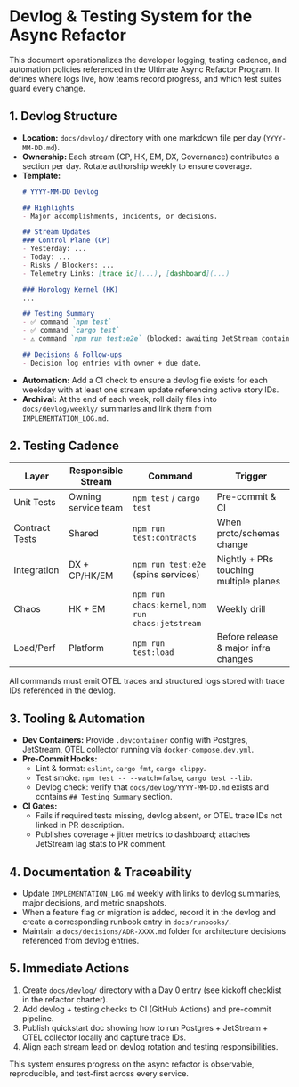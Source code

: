 # Devlog & Testing System for the Async Refactor

This document operationalizes the developer logging, testing cadence, and automation policies referenced in the Ultimate Async Refactor Program. It defines where logs live, how teams record progress, and which test suites guard every change.

## 1. Devlog Structure
- **Location:** `docs/devlog/` directory with one markdown file per day (`YYYY-MM-DD.md`).
- **Ownership:** Each stream (CP, HK, EM, DX, Governance) contributes a section per day. Rotate authorship weekly to ensure coverage.
- **Template:**
  ```markdown
  # YYYY-MM-DD Devlog

  ## Highlights
  - Major accomplishments, incidents, or decisions.

  ## Stream Updates
  ### Control Plane (CP)
  - Yesterday: ...
  - Today: ...
  - Risks / Blockers: ...
  - Telemetry Links: [trace id](...), [dashboard](...)

  ### Horology Kernel (HK)
  ...

  ## Testing Summary
  - ✅ command `npm test`
  - ✅ command `cargo test`
  - ⚠️ command `npm run test:e2e` (blocked: awaiting JetStream container)

  ## Decisions & Follow-ups
  - Decision log entries with owner + due date.
  ```
- **Automation:** Add a CI check to ensure a devlog file exists for each weekday with at least one stream update referencing active story IDs.
- **Archival:** At the end of each week, roll daily files into `docs/devlog/weekly/` summaries and link them from `IMPLEMENTATION_LOG.md`.

## 2. Testing Cadence
| Layer | Responsible Stream | Command | Trigger |
| --- | --- | --- | --- |
| Unit Tests | Owning service team | `npm test` / `cargo test` | Pre-commit & CI |
| Contract Tests | Shared | `npm run test:contracts` | When proto/schemas change |
| Integration | DX + CP/HK/EM | `npm run test:e2e` (spins services) | Nightly + PRs touching multiple planes |
| Chaos | HK + EM | `npm run chaos:kernel`, `npm run chaos:jetstream` | Weekly drill |
| Load/Perf | Platform | `npm run test:load` | Before release & major infra changes |

All commands must emit OTEL traces and structured logs stored with trace IDs referenced in the devlog.

## 3. Tooling & Automation
- **Dev Containers:** Provide `.devcontainer` config with Postgres, JetStream, OTEL collector running via `docker-compose.dev.yml`.
- **Pre-Commit Hooks:**
  - Lint & format: `eslint`, `cargo fmt`, `cargo clippy`.
  - Test smoke: `npm test -- --watch=false`, `cargo test --lib`.
  - Devlog check: verify that `docs/devlog/YYYY-MM-DD.md` exists and contains `## Testing Summary` section.
- **CI Gates:**
  - Fails if required tests missing, devlog absent, or OTEL trace IDs not linked in PR description.
  - Publishes coverage + jitter metrics to dashboard; attaches JetStream lag stats to PR comment.

## 4. Documentation & Traceability
- Update `IMPLEMENTATION_LOG.md` weekly with links to devlog summaries, major decisions, and metric snapshots.
- When a feature flag or migration is added, record it in the devlog and create a corresponding runbook entry in `docs/runbooks/`.
- Maintain a `docs/decisions/ADR-XXXX.md` folder for architecture decisions referenced from devlog entries.

## 5. Immediate Actions
1. Create `docs/devlog/` directory with a Day 0 entry (see kickoff checklist in the refactor charter).
2. Add devlog + testing checks to CI (GitHub Actions) and pre-commit pipeline.
3. Publish quickstart doc showing how to run Postgres + JetStream + OTEL collector locally and capture trace IDs.
4. Align each stream lead on devlog rotation and testing responsibilities.

This system ensures progress on the async refactor is observable, reproducible, and test-first across every service.
